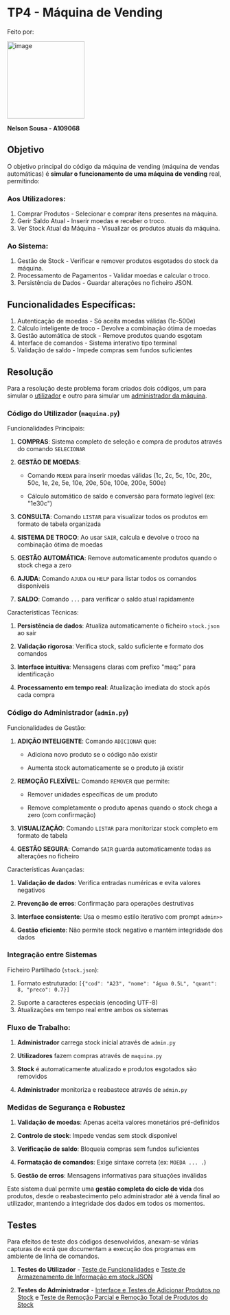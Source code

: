 # TP4 - Máquina de Vending

Feito por:
  
  <img width="180" height="180" alt="image" src="https://github.com/user-attachments/assets/37338582-83b4-4b7d-933b-ecc82cbd9d91" />
  
  **Nelson Sousa - A109068**


## Objetivo

O objetivo principal do código da máquina de vending (máquina de vendas automáticas) é **simular o funcionamento de uma máquina de vending** real, permitindo:

### Aos Utilizadores:

<ol>
  <li>Comprar Produtos - Selecionar e comprar itens presentes na máquina.</li>
  <li>Gerir Saldo Atual - Inserir moedas e receber o troco.</li>
  <li>Ver Stock Atual da Máquina - Visualizar os produtos atuais da máquina.</li>
</ol>

### Ao Sistema:

<ol>
  <li>Gestão de Stock - Verificar e remover produtos esgotados do stock da máquina.</li>
  <li>Processamento de Pagamentos - Validar moedas e calcular o troco.</li>
  <li>Persistência de Dados - Guardar alterações no ficheiro JSON.</li>
</ol>

## Funcionalidades Específicas:

<ol>
  <li>Autenticação de moedas - Só aceita moedas válidas (1c-500e)</li>
  <li>Cálculo inteligente de troco - Devolve a combinação ótima de moedas</li>
  <li>Gestão automática de stock - Remove produtos quando esgotam</li>
  <li>Interface de comandos - Sistema interativo tipo terminal</li>
  <li>Validação de saldo - Impede compras sem fundos suficientes</li>
</ol>

## Resolução

Para a resolução deste problema foram criados dois códigos, um para simular o [utilizador](maquina.py) e outro para simular um [administrador da máquina](admin.py).

### Código do Utilizador (`maquina.py`)

 Funcionalidades Principais:
<ol>
<li>
  
  **COMPRAS**: Sistema completo de seleção e compra de produtos através do comando `SELECIONAR`</li>


<li> 
  
  **GESTÃO DE MOEDAS**: 
  
  - Comando `MOEDA` para inserir moedas válidas (1c, 2c, 5c, 10c, 20c, 50c, 1e, 2e, 5e, 10e, 20e, 50e, 100e, 200e, 500e)
  
  - Cálculo automático de saldo e conversão para formato legível (ex: "1e30c")</li>
<li> 
  
  **CONSULTA**: Comando `LISTAR` para visualizar todos os produtos em formato de tabela organizada</li>
<li>
  
  **SISTEMA DE TROCO**: Ao usar `SAIR`, calcula e devolve o troco na combinação ótima de moedas</li>
<li>
  
  **GESTÃO AUTOMÁTICA**: Remove automaticamente produtos quando o stock chega a zero</li>
<li>
  
  **AJUDA**: Comando `AJUDA` ou `HELP` para listar todos os comandos disponíveis</li>
<li> 
  
  **SALDO**: Comando `...` para verificar o saldo atual rapidamente</li>
</ol>


 Características Técnicas:
<ol>
<li> 
  
  **Persistência de dados**: Atualiza automaticamente o ficheiro `stock.json` ao sair</li>
<li> 
  
  **Validação rigorosa**: Verifica stock, saldo suficiente e formato dos comandos</li>
<li> 
  
  **Interface intuitiva**: Mensagens claras com prefixo "maq:" para identificação</li>
<li> 
  
  **Processamento em tempo real**: Atualização imediata do stock após cada compra</li>
</ol>

### Código do Administrador (`admin.py`)

 Funcionalidades de Gestão:
<ol>
<li>
  
  **ADIÇÃO INTELIGENTE**: Comando `ADICIONAR` que:
  
  - Adiciona novo produto se o código não existir
  
  - Aumenta stock automaticamente se o produto já existir</li>
<li>
  
  **REMOÇÃO FLEXÍVEL**: Comando `REMOVER` que permite:
  
  - Remover unidades específicas de um produto
  
  - Remove completamente o produto apenas quando o stock chega a zero (com confirmação)</li>
<li>
  
  **VISUALIZAÇÃO**: Comando `LISTAR` para monitorizar stock completo em formato de tabela</li>
<li>
  
  **GESTÃO SEGURA**: Comando `SAIR` guarda automaticamente todas as alterações no ficheiro</li>
</ol>

Características Avançadas:
<ol>
<li>
  
  **Validação de dados**: Verifica entradas numéricas e evita valores negativos</li>
<li>
  
  **Prevenção de erros**: Confirmação para operações destrutivas</li>
<li>
  
  **Interface consistente**: Usa o mesmo estilo iterativo com prompt `admin>>`</li>
<li>
  
  **Gestão eficiente**: Não permite stock negativo e mantém integridade dos dados</li>
</ol>

###  Integração entre Sistemas

 Ficheiro Partilhado (`stock.json`):
<ol>
<li>
  
  Formato estruturado: `[{"cod": "A23", "nome": "água 0.5L", "quant": 8, "preco": 0.7}]`</li>
<li> Suporte a caracteres especiais (encoding UTF-8)</li>
<li> Atualizações em tempo real entre ambos os sistemas</li>
</ol>

### Fluxo de Trabalho:

<ol>
<li> 
  
  **Administrador** carrega stock inicial através de `admin.py`</li>
<li> 
  
  **Utilizadores** fazem compras através de `maquina.py`</li>
<li> 
  
  **Stock** é automaticamente atualizado e produtos esgotados são removidos</li>
<li> 
  
  **Administrador** monitoriza e reabastece através de `admin.py`</li>
</ol>

### Medidas de Segurança e Robustez
<ol>
<li>
  
  **Validação de moedas**: Apenas aceita valores monetários pré-definidos</li>
<li>
  
  **Controlo de stock**: Impede vendas sem stock disponível</li>
<li>
  
  **Verificação de saldo**: Bloqueia compras sem fundos suficientes</li>
<li>
  
  **Formatação de comandos**: Exige sintaxe correta (ex: `MOEDA ... .`)</li>
<li>
  
  **Gestão de erros**: Mensagens informativas para situações inválidas</li>
</ol>

Este sistema dual permite uma **gestão completa do ciclo de vida** dos produtos, desde o reabastecimento pelo administrador até à venda final ao utilizador, mantendo a integridade dos dados em todos os momentos.

## Testes

Para efeitos de teste dos códigos desenvolvidos, anexam-se várias capturas de ecrã que documentam a execução dos programas em ambiente de linha de comandos.

<ol>
  <li>

  **Testes do Utilizador** - [Teste de Funcionalidades](output1.png) e [Teste de Armazenamento de Informação em stock.JSON](output2.png)
    
  </li>

  <li>

  **Testes do Administrador** - [Interface e Testes de Adicionar Produtos no Stock](output3.png) e [Teste de Remoção Parcial e Remoção Total de Produtos do Stock](output4.png)
  </li>
</ol>
